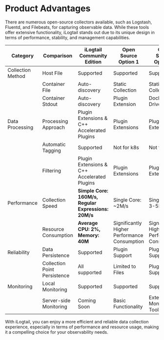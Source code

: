 # Product Advantages

There are numerous open-source collectors available, such as Logstash, Fluentd, and Filebeats, for capturing observable data. While these tools offer extensive functionality, iLogtail stands out due to its unique design in terms of performance, stability, and management capabilities.

| **Category** | **Comparison** | **iLogtail Community Edition** | **Open Source Option 1** | **Open Source Option 2** |
| --- | --- | --- | --- | --- |
| Collection Method | Host File | Supported | Supported | Supported |
| | Container File | Auto-discovery | Static Collection | Static Collection |
| | Container Stdout | Auto-discovery | Plugin Extension | Docker Driver |
| Data Processing | Processing Approach | Plugin Extensions & C++ Accelerated Plugins | Plugin Extensions | Plugin Extensions |
| | Automatic Tagging | Supported | Not for k8s | Not for k8s |
| | Filtering | Plugin Extensions & C++ Accelerated Plugins | Plugin Extensions | Plugin Extensions |
| Performance | Collection Speed | **Simple Core: 160M/s, Regular Expressions: 20M/s** | Single Core: ~2M/s | Single Core: 3-5M/s |
| | Resource Consumption | **Average CPU: 2%, Memory: 40M** | Significantly Higher Performance Consumption | Significantly Higher Performance Consumption |
| Reliability | Data Persistence | Supported | Plugin Support | Plugin Support |
| | Collection Point Persistence | All supported | Limited to Files | Plugin Support |
| Monitoring | Local Monitoring | Supported | Supported | Supported |
| | Server-side Monitoring | Coming Soon | Basic Functionality | Extends with Monitoring Tools |

With iLogtail, you can enjoy a more efficient and reliable data collection experience, especially in terms of performance and resource usage, making it a compelling choice for your observability needs.
